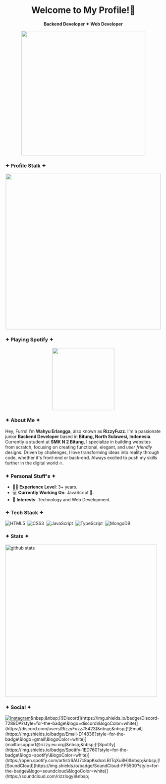 <h1 align="center"">Welcome to My Profile!👋</h1>
<div align="center">
  
   **Backend Developer ✦ Web Developer**
  
</div>
<p align='center'> 
   <a href="https://rizzy.eu.org">
      <img src="https://www.rizzy.eu.org/_next/image?url=%2Fhero-image.png&w=828&q=75" width="400"/>
    </a>
</p>

### ✦ Profile Stalk ✦
<p align="center">
  <a href="https://rizzy.eu.org">
    <img src="https://count.getloli.com/@rizzbrew?name=rizzbrew&theme=sketch-1" width="500"/>
  </a>
</p>


### ✦ Playing Spotify ✦
<p align="center">
  <a href="https://spotify-github-profile.kittinanx.com/api/view?uid=31x33vxn7tp6y5vjjefzlksrwl4m&redirect=true">
    <img src="https://spotify-github-profile.kittinanx.com/api/view?uid=31x33vxn7tp6y5vjjefzlksrwl4m&cover_image=true&theme=compact&show_offline=true&background_color=121212&interchange=false" width="200"/>
  </a>
</p>

### ✦ About Me ✦
Hey, Furrs! I’m **Wahyu Erlangga**, also known as **RizzyFuzz**. I’m a passionate junior **Backend Developer** based in **Bitung, North Sulawesi, Indonesia**. Currently a student at **SMK N 2 Bitung**, I specialize in building websites from scratch, focusing on creating functional, elegant, and *user friendly* designs. Driven by challenges, I love transforming ideas into reality through code, whether it's front-end or back-end. Always excited to push my skills further in the digital world 🔥.

### ✦ Personal Stuff's ✦

* 👨‍🎓 **Experience Level**: 3+ years.
* 💻 **Currently Working On**: JavaScript 🚀.
* 🧩 **Interests**: Technology and Web Development.

### ✦ Tech Stack ✦
![HTML5](https://img.shields.io/badge/html5-%23E34F26.svg?style=for-the-badge&logo=html5&logoColor=white)&nbsp;&nbsp;![CSS3](https://img.shields.io/badge/css3-%231572B6.svg?style=for-the-badge&logo=css3&logoColor=white)&nbsp;&nbsp;![JavaScript](https://img.shields.io/badge/javascript-%23323330.svg?style=for-the-badge&logo=javascript&logoColor=%23F7DF1E)&nbsp;&nbsp;![TypeScript](https://img.shields.io/badge/typescript-%23007ACC.svg?style=for-the-badge&logo=typescript&logoColor=white)&nbsp;&nbsp;![MongoDB](https://img.shields.io/badge/MongoDB-4EA94B?style=for-the-badge&logo=mongodb&logoColor=white)&nbsp;&nbsp;


### ✦ Stats ✦
<picture decoding="async" loading="lazy">
  <source media="(prefers-color-scheme: light)" srcset="https://pixel-profile.vercel.app/api/github-stats?username=rizzbrew&screen_effect=false&background=linear-gradient(to%20bottom%20right%2C%20%2374dcc4%2C%20%234597e9)&include_all_commits=true&pixelate_avatar=false" width="490">
  <source media="(prefers-color-scheme: dark)" srcset="https://pixel-profile.vercel.app/api/github-stats?username=rizzbrew&screen_effect=true&background=linear-gradient(to%20bottom%20right%2C%20%235580eb%2C%20%232aeeff)&include_all_commits=true" width="490">
  <img alt="github stats" src="https://pixel-profile.vercel.app/api/github-stats?username=rizzbrew&screen_effect=false&background=linear-gradient(to%20bottom%20right%2C%20%2374dcc4%2C%20%234597e9)&include_all_commits=true&pixelate_avatar=false" width="490">
</picture>


### ✦ Social ✦
[![Instagram](https://img.shields.io/badge/Instagram-9B0FFF?style=for-the-badge\&logo=instagram\&logoColor=white)](https://instagram.com/rizzlogy_)&nbsp;&nbsp;[![Discord](https://img.shields.io/badge/Discord-7289DA?style=for-the-badge\&logo=discord\&logoColor=white)](https://discord.com/users/RizzyFuzz#5423)&nbsp;&nbsp;[![Email](https://img.shields.io/badge/Email-D14836?style=for-the-badge\&logo=gmail\&logoColor=white)](mailto:support@rizzy.eu.org)&nbsp;&nbsp;[![Spotify](https://img.shields.io/badge/Spotify-1ED760?style=for-the-badge\&logo=spotify\&logoColor=white)](https://open.spotify.com/artist/6AU7c8apKsdxxLBITqXu8H)&nbsp;&nbsp;[![SoundCloud](https://img.shields.io/badge/SoundCloud-FF5500?style=for-the-badge\&logo=soundcloud\&logoColor=white)](https://soundcloud.com/rizzlogy)&nbsp;&nbsp;

